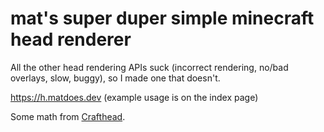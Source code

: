 # mat's super duper simple minecraft head renderer

All the other head rendering APIs suck (incorrect rendering, no/bad overlays, slow, buggy), so I made one that doesn't.

https://h.matdoes.dev (example usage is on the index page)

Some math from [Crafthead](https://github.com/astei/crafthead).
